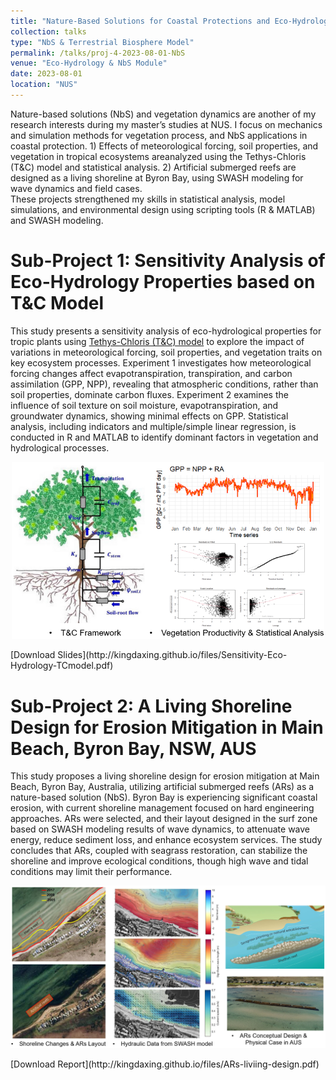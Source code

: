 ```yaml
---
title: "Nature-Based Solutions for Coastal Protections and Eco-Hydrology Mechanics Study"
collection: talks
type: "NbS & Terrestrial Biosphere Model"
permalink: /talks/proj-4-2023-08-01-NbS
venue: "Eco-Hydrology & NbS Module"
date: 2023-08-01
location: "NUS"
---
```


Nature-based solutions (NbS) and vegetation dynamics are another of my research interests during my master’s studies at NUS. I focus on mechanics and simulation methods for vegetation process, and NbS applications in coastal protection. 1) Effects of meteorological forcing, soil properties, and vegetation in tropical ecosystems areanalyzed using the Tethys-Chloris (T&C) model and statistical analysis. 2) Artificial submerged reefs are designed as a living shoreline at Byron Bay, using SWASH modeling for wave dynamics and field cases.<br/>
These projects strengthened my skills in statistical analysis, model simulations, and environmental design using scripting tools (R & MATLAB) and SWASH modeling.


Sub-Project 1: Sensitivity Analysis of Eco-Hydrology Properties based on T&C Model
======

This study presents a sensitivity analysis of eco-hydrological properties for tropic plants using [Tethys-Chloris (T&C) model](https://hyd.ifu.ethz.ch/research-data-models/t-c.html) to explore the impact of variations in meteorological forcing, soil properties, and vegetation traits on key ecosystem processes. Experiment 1 investigates how meteorological forcing changes affect evapotranspiration, transpiration, and carbon assimilation (GPP, NPP), revealing that atmospheric conditions, rather than soil properties, dominate carbon fluxes. Experiment 2 examines the influence of soil texture on soil moisture, evapotranspiration, and groundwater dynamics, showing minimal effects on GPP.  Statistical analysis, including indicators and multiple/simple linear regression, is conducted in R and MATLAB to identify dominant factors in vegetation and hydrological processes. <br/>
<p align="center">
  <img src='/images/proj-nbs-1.PNG' alt='Image Description' width='500'> 
</p> 
[Download Slides](http://kingdaxing.github.io/files/Sensitivity-Eco-Hydrology-TCmodel.pdf)


Sub-Project 2: A Living Shoreline Design for Erosion Mitigation in Main Beach, Byron Bay, NSW, AUS
======

This study proposes a living shoreline design for erosion mitigation at Main Beach, Byron Bay, Australia, utilizing artificial submerged reefs (ARs) as a nature-based solution (NbS). Byron Bay is experiencing significant coastal erosion, with current shoreline management focused on hard engineering approaches. ARs were selected, and their layout designed in the surf zone based on SWASH modeling results of wave dynamics, to attenuate wave energy, reduce sediment loss, and enhance ecosystem services. The study concludes that ARs, coupled with seagrass restoration, can stabilize the shoreline and improve ecological conditions, though high wave and tidal conditions may limit their performance. <br/>
<p align="center">
  <img src='/images/proj-nbs-2.PNG' alt='Image Description' width='650'> 
</p> 
[Download Report](http://kingdaxing.github.io/files/ARs-liviing-design.pdf)
